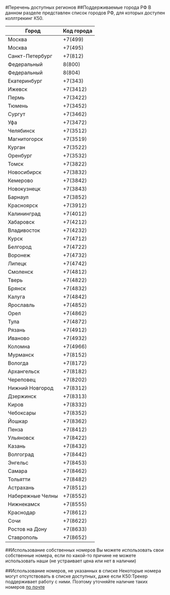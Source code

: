 #Перечень доступных регионов
##Поддерживаемые города РФ
В данном разделе представлен список городов РФ, для которых доступен коллтрекинг К50.

|Город|Код города|
|---|---|
| Москва|+7(499) |
| Москва|+7(495) |
| Санкт-Петербург|+7(812) |
| Федеральный|8(800) |
| Федеральный|8(804) |
| Екатеринбург|+7(343) |
| Ижевск|+7(3412) |
| Пермь|+7(3422) |
| Тюмень|+7(3452) |
| Сургут|+7(3462) |
| Уфа|+7(3472) |
| Челябинск|+7(3512) |
| Магнитогорск|+7(3519) |
| Курган|+7(3522) |
| Оренбург|+7(3532) |
| Томск|+7(3822) |
| Новосибирск|+7(3832) |
| Кемерово|+7(3842) |
| Новокузнецк|+7(3843) |
| Барнаул|+7(3852) |
| Красноярск|+7(3912) |
| Калининград|+7(4012) |
| Хабаровск|+7(4212) |
| Владивосток|+7(4232) |
| Курск|+7(4712) |
| Белгород|+7(4722) |
| Воронеж|+7(4732) |
| Липецк|+7(4742) |
| Смоленск|+7(4812) |
| Тверь|+7(4822) |
| Брянск|+7(4832) |
| Калуга|+7(4842) |
| Ярославль|+7(4852) |
| Орел|+7(4862) |
| Тула|+7(4872) |
| Рязань|+7(4912) |
| Иваново|+7(4932) |
| Коломна|+7(4966) |
| Мурманск|+7(8152) |
| Вологда|+7(8172) |
| Архангельск|+7(8182) |
| Череповец|+7(8202) |
| Нижний Новгород|+7(8312) |
| Дзержинск|+7(8313) |
| Киров|+7(8332) |
| Чебоксары|+7(8352) |
| Йошкар|+7(8362) |
| Пенза|+7(8412) |
| Ульяновск|+7(8422) |
| Казань|+7(8432) |
| Волгоград|+7(8442) |
| Энгельс|+7(8453) |
| Самара|+7(8462) |
| Тольятти|+7(8482) |
| Астрахань|+7(8512) |
| Набережные Челны|+7(8552) |
| Нижнекамск|+7(8555) |
| Краснодар|+7(8612) |
| Сочи|+7(8622) |
| Ростов на Дону|+7(8633) |
| Ставрополь|+7(8652) |

##Использование собственных номеров
Вы можете использовать свои собственные номера, если по какой-то причине не можете использовать наши (не устраивает цена или нет в наличии)

##Использование номеров, не указанных в списке
Некоторые номера могут отсутствовать в списке доступных, даже если К50:Трекер поддерживает работу с ними. Поэтому уточняйте наличие таких номеров <a href="mailto:welcome@k50.ru" target="_blank">по почте</a>